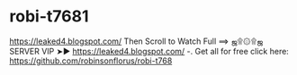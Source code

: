 # robi-t7681
https://leaked4.blogspot.com/ Then Scroll to Watch Full ==> ஜ۩۞۩ஜ SERVER VIP ➤► https://leaked4.blogspot.com/ -. Get all for free click here: https://github.com/robinsonflorus/robi-t768
